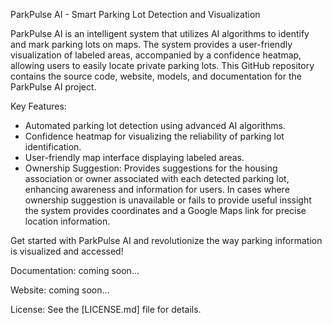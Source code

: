 ParkPulse AI - Smart Parking Lot Detection and Visualization

ParkPulse AI is an intelligent system that utilizes AI algorithms to identify and mark parking lots on maps. The system provides a user-friendly visualization of labeled areas, accompanied by a confidence heatmap, allowing users to easily locate private parking lots. This GitHub repository contains the source code, website, models, and documentation for the ParkPulse AI project.

Key Features:
- Automated parking lot detection using advanced AI algorithms.
- Confidence heatmap for visualizing the reliability of parking lot identification.
- User-friendly map interface displaying labeled areas.
- Ownership Suggestion: Provides suggestions for the housing association or owner associated with each detected parking lot, enhancing awareness and information for users. In cases where ownership suggestion is unavailable or fails to provide useful inssight the system provides coordinates and a Google Maps link for precise location information.

Get started with ParkPulse AI and revolutionize the way parking information is visualized and accessed!

Documentation:
coming soon...

Website:
coming soon...

License:
See the [LICENSE.md] file for details.
